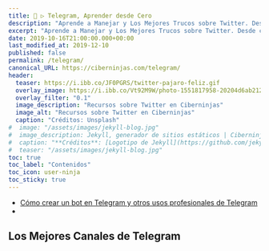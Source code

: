 ```yaml
---
title: 🐤 ▷ Telegram, Aprender desde Cero
description: "Aprende a Manejar y Los Mejores Trucos sobre Twitter. Desde cero todo lo que debes saber"
excerpt: "Aprende a Manejar y Los Mejores Trucos sobre Twitter. Desde cero todo lo que debes saber"
date: 2019-10-16T21:00:00.000+00:00
last_modified_at: 2019-12-10
published: false
permalink: /telegram/
canonical_URL: https://ciberninjas.com/telegram/
header:
  teaser: https://i.ibb.co/JF0PGRS/twitter-pajaro-feliz.gif
  overlay_image: https://i.ibb.co/Vt92M9W/photo-1551817958-20204d6ab212-ixlib-rb-1-2.jpg
  overlay_filter: "0.1"
  image_description: "Recursos sobre Twitter en Ciberninjas"
  image_alt: "Recursos sobre Twitter en Ciberninjas"
  caption: "Créditos: Unsplash"
#  image: "/assets/images/jekyll-blog.jpg"
#  image_description: Jekyll, generador de sitios estáticos | Ciberninjas
#  caption: "**Créditos**: [Logotipo de Jekyll](https://github.com/jekyll/brand) extraído del repositorio de Marketing de Jekyll. Edición y montaje de Elaboración Propia"
#  teaser: "/assets/images/jekyll-blog.jpg"
toc: true
toc_label: "Contenidos"
toc_icon: user-ninja
toc_sticky: true
---
```


* [Cómo crear un bot en Telegram y otros usos profesionales de Telegram](https://www.cemd.solutions/%E2%96%BAcomo-crear-bot-telegram-usos-profesionales-telegram/#Manybot_nos_presenta_a_BotFather_el_bot_para_manejarlos_a_todos)
* <!-- Organiza tu telegram con una botonera: https://educandogeek.github.io/78/ -->

## Los Mejores Canales de Telegram

